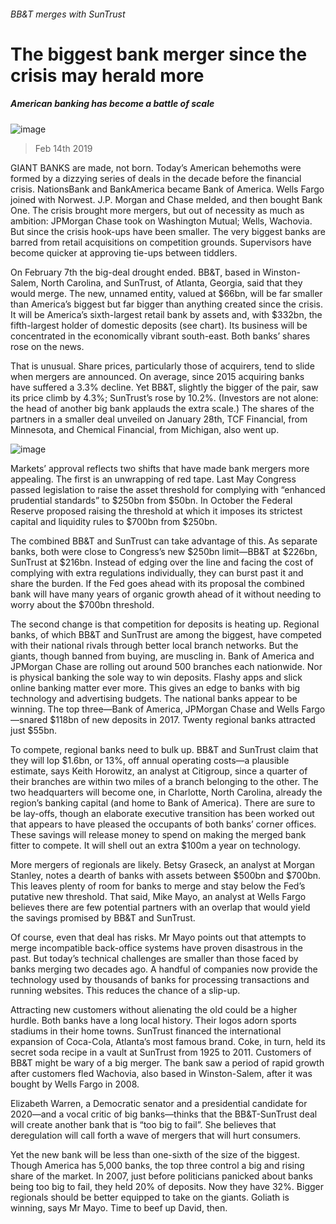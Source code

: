 ###### BB&T merges with SunTrust
# The biggest bank merger since the crisis may herald more 
##### American banking has become a battle of scale 
![image](images/20190216_FND001.jpg) 
> Feb 14th 2019 
 
GIANT BANKS are made, not born. Today’s American behemoths were formed by a dizzying series of deals in the decade before the financial crisis. NationsBank and BankAmerica became Bank of America. Wells Fargo joined with Norwest. J.P. Morgan and Chase melded, and then bought Bank One. The crisis brought more mergers, but out of necessity as much as ambition: JPMorgan Chase took on Washington Mutual; Wells, Wachovia. But since the crisis hook-ups have been smaller. The very biggest banks are barred from retail acquisitions on competition grounds. Supervisors have become quicker at approving tie-ups between tiddlers. 
On February 7th the big-deal drought ended. BB&T, based in Winston-Salem, North Carolina, and SunTrust, of Atlanta, Georgia, said that they would merge. The new, unnamed entity, valued at $66bn, will be far smaller than America’s biggest but far bigger than anything created since the crisis. It will be America’s sixth-largest retail bank by assets and, with $332bn, the fifth-largest holder of domestic deposits (see chart). Its business will be concentrated in the economically vibrant south-east. Both banks’ shares rose on the news. 
That is unusual. Share prices, particularly those of acquirers, tend to slide when mergers are announced. On average, since 2015 acquiring banks have suffered a 3.3% decline. Yet BB&T, slightly the bigger of the pair, saw its price climb by 4.3%; SunTrust’s rose by 10.2%. (Investors are not alone: the head of another big bank applauds the extra scale.) The shares of the partners in a smaller deal unveiled on January 28th, TCF Financial, from Minnesota, and Chemical Financial, from Michigan, also went up. 
![image](images/20190216_FNC357.png) 
Markets’ approval reflects two shifts that have made bank mergers more appealing. The first is an unwrapping of red tape. Last May Congress passed legislation to raise the asset threshold for complying with “enhanced prudential standards” to $250bn from $50bn. In October the Federal Reserve proposed raising the threshold at which it imposes its strictest capital and liquidity rules to $700bn from $250bn. 
The combined BB&T and SunTrust can take advantage of this. As separate banks, both were close to Congress’s new $250bn limit—BB&T at $226bn, SunTrust at $216bn. Instead of edging over the line and facing the cost of complying with extra regulations individually, they can burst past it and share the burden. If the Fed goes ahead with its proposal the combined bank will have many years of organic growth ahead of it without needing to worry about the $700bn threshold. 
The second change is that competition for deposits is heating up. Regional banks, of which BB&T and SunTrust are among the biggest, have competed with their national rivals through better local branch networks. But the giants, though banned from buying, are muscling in. Bank of America and JPMorgan Chase are rolling out around 500 branches each nationwide. Nor is physical banking the sole way to win deposits. Flashy apps and slick online banking matter ever more. This gives an edge to banks with big technology and advertising budgets. The national banks appear to be winning. The top three—Bank of America, JPMorgan Chase and Wells Fargo—snared $118bn of new deposits in 2017. Twenty regional banks attracted just $55bn. 
To compete, regional banks need to bulk up. BB&T and SunTrust claim that they will lop $1.6bn, or 13%, off annual operating costs—a plausible estimate, says Keith Horowitz, an analyst at Citigroup, since a quarter of their branches are within two miles of a branch belonging to the other. The two headquarters will become one, in Charlotte, North Carolina, already the region’s banking capital (and home to Bank of America). There are sure to be lay-offs, though an elaborate executive transition has been worked out that appears to have pleased the occupants of both banks’ corner offices. These savings will release money to spend on making the merged bank fitter to compete. It will shell out an extra $100m a year on technology. 
More mergers of regionals are likely. Betsy Graseck, an analyst at Morgan Stanley, notes a dearth of banks with assets between $500bn and $700bn. This leaves plenty of room for banks to merge and stay below the Fed’s putative new threshold. That said, Mike Mayo, an analyst at Wells Fargo believes there are few potential partners with an overlap that would yield the savings promised by BB&T and SunTrust. 
Of course, even that deal has risks. Mr Mayo points out that attempts to merge incompatible back-office systems have proven disastrous in the past. But today’s technical challenges are smaller than those faced by banks merging two decades ago. A handful of companies now provide the technology used by thousands of banks for processing transactions and running websites. This reduces the chance of a slip-up. 
Attracting new customers without alienating the old could be a higher hurdle. Both banks have a long local history. Their logos adorn sports stadiums in their home towns. SunTrust financed the international expansion of Coca-Cola, Atlanta’s most famous brand. Coke, in turn, held its secret soda recipe in a vault at SunTrust from 1925 to 2011. Customers of BB&T might be wary of a big merger. The bank saw a period of rapid growth after customers fled Wachovia, also based in Winston-Salem, after it was bought by Wells Fargo in 2008. 
Elizabeth Warren, a Democratic senator and a presidential candidate for 2020—and a vocal critic of big banks—thinks that the BB&T-SunTrust deal will create another bank that is “too big to fail”. She believes that deregulation will call forth a wave of mergers that will hurt consumers. 
Yet the new bank will be less than one-sixth of the size of the biggest. Though America has 5,000 banks, the top three control a big and rising share of the market. In 2007, just before politicians panicked about banks being too big to fail, they held 20% of deposits. Now they have 32%. Bigger regionals should be better equipped to take on the giants. Goliath is winning, says Mr Mayo. Time to beef up David, then. 
